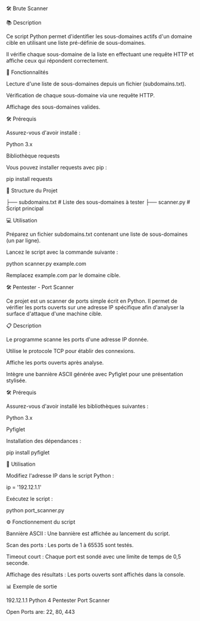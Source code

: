 🛠️ Brute Scanner

📚 Description

Ce script Python permet d'identifier les sous-domaines actifs d'un domaine cible en utilisant une liste pré-définie de sous-domaines.

Il vérifie chaque sous-domaine de la liste en effectuant une requête HTTP et affiche ceux qui répondent correctement.

🚀 Fonctionnalités

Lecture d'une liste de sous-domaines depuis un fichier (subdomains.txt).

Vérification de chaque sous-domaine via une requête HTTP.

Affichage des sous-domaines valides.

🛠️ Prérequis

Assurez-vous d'avoir installé :

Python 3.x

Bibliothèque requests

Vous pouvez installer requests avec pip :

pip install requests

📂 Structure du Projet

├── subdomains.txt  # Liste des sous-domaines à tester
├── scanner.py      # Script principal

💻 Utilisation

Préparez un fichier subdomains.txt contenant une liste de sous-domaines (un par ligne).

Lancez le script avec la commande suivante :

python scanner.py example.com

Remplacez example.com par le domaine cible.



🛠️ Pentester - Port Scanner

Ce projet est un scanner de ports simple écrit en Python. Il permet de vérifier les ports ouverts sur une adresse IP spécifique afin d'analyser la surface d'attaque d'une machine cible.

📋 Description

Le programme scanne les ports d'une adresse IP donnée.

Utilise le protocole TCP pour établir des connexions.

Affiche les ports ouverts après analyse.

Intègre une bannière ASCII générée avec Pyfiglet pour une présentation stylisée.

🛠️ Prérequis

Assurez-vous d'avoir installé les bibliothèques suivantes :

Python 3.x

Pyfiglet

Installation des dépendances :

pip install pyfiglet

🚀 Utilisation

Modifiez l'adresse IP dans le script Python :

ip = '192.12.1.1'

Exécutez le script :

python port_scanner.py

⚙️ Fonctionnement du script

Bannière ASCII : Une bannière est affichée au lancement du script.

Scan des ports : Les ports de 1 à 65535 sont testés.

Timeout court : Chaque port est sondé avec une limite de temps de 0,5 seconde.

Affichage des résultats : Les ports ouverts sont affichés dans la console.

📊 Exemple de sortie

192.12.1.1
Python 4 Pentester
Port Scanner

Open Ports are:
22, 80, 443


